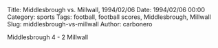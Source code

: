 Title: Middlesbrough vs. Millwall, 1994/02/06
Date: 1994/02/06 00:00
Category: sports
Tags: football, football scores, Middlesbrough, Millwall
Slug: middlesbrough-vs-millwall
Author: carbonero


Middlesbrough 4 - 2 Millwall
